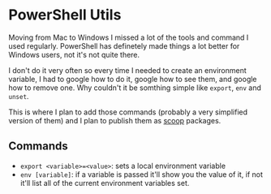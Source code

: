 # PowerShell Utils

Moving from Mac to Windows I missed a lot of the tools and command I used regularly. PowerShell has definetely made things a lot better for Windows users, not it's not quite there.

I don't do it very often so every time I needed to create an environment variable, I had to google how to do it, google how to see them, and google how to remove one. Why couldn't it be somthing simple like `export`, `env` and `unset`.

This is where I plan to add those commands (probably a very simplified version of them) and I plan to publish them as [scoop](https://scoop.sh/) packages.

## Commands

- `export <variable>=<value>`: sets a local environment variable
- `env [variable]`: if a variable is passed it'll show you the value of it, if not it'll list all of the current environment variables set.
